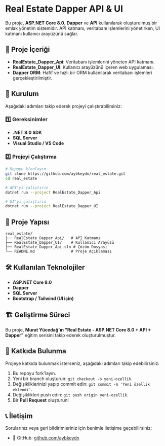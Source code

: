# Real Estate Dapper API & UI

Bu proje, **ASP.NET Core 8.0**, **Dapper** ve **API** kullanılarak oluşturulmuş bir emlak yönetim sistemidir. API katmanı, veritabanı işlemlerini yönetirken, UI katmanı kullanıcı arayüzünü sağlar.

## 📌 Proje İçeriği
- **RealEstate_Dapper_Api**: Veritabanı işlemlerini yöneten API katmanı.
- **RealEstate_Dapper_UI**: Kullanıcı arayüzünü içeren web uygulaması.
- **Dapper ORM**: Hafif ve hızlı bir ORM kullanılarak veritabanı işlemleri gerçekleştirilmiştir.

## 🚀 Kurulum
Aşağıdaki adımları takip ederek projeyi çalıştırabilirsiniz:

### 1️⃣ Gereksinimler
- **.NET 8.0 SDK**
- **SQL Server**
- **Visual Studio / VS Code**

### 2️⃣ Projeyi Çalıştırma
```bash
# Depoyu klonlayın
git clone https://github.com/aybkeydn/real_estate.git
cd real_estate

# API'yi çalıştırın
dotnet run --project RealEstate_Dapper_Api

# UI'yi çalıştırın
dotnet run --project RealEstate_Dapper_UI
```

## 📂 Proje Yapısı
```
real_estate/
├── RealEstate_Dapper_Api/   # API Katmanı
├── RealEstate_Dapper_UI/    # Kullanıcı Arayüzü
├── RealEstate_Dapper_Api.sln # Çözüm Dosyası
└── README.md                # Proje Açıklaması
```

## 🛠 Kullanılan Teknolojiler
- **ASP.NET Core 8.0**
- **Dapper**
- **SQL Server**
- **Bootstrap / Tailwind (UI için)**

## 🏗 Geliştirme Süreci
Bu proje, **Murat Yücedağ'ın "Real Estate - ASP.NET Core 8.0 + API + Dapper"** eğitim serisini takip ederek oluşturulmuştur.

## 📌 Katkıda Bulunma
Projeye katkıda bulunmak isterseniz, aşağıdaki adımları takip edebilirsiniz:
1. Bu repoyu fork'layın.
2. Yeni bir branch oluşturun: `git checkout -b yeni-ozellik`.
3. Değişikliklerinizi yapıp commit edin: `git commit -m 'Yeni özellik eklendi'`.
4. Değişiklikleri push edin: `git push origin yeni-ozellik`.
5. Bir **Pull Request** oluşturun!

## 📞 İletişim
Sorularınız veya geri bildirimleriniz için benimle iletişime geçebilirsiniz:
- 🔗 GitHub: [github.com/aybkeydn](https://github.com/aybkeydn)




